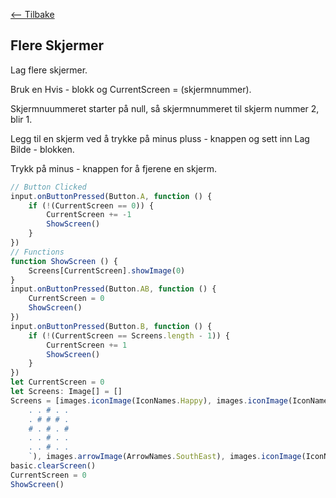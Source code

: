 [<-- Tilbake](../README.md)

## Flere Skjermer

Lag flere skjermer.

Bruk en Hvis - blokk og CurrentScreen = (skjermnummer).

Skjermnuummeret starter på null, så skjermnummeret til skjerm nummer 2, blir 1.

Legg til en skjerm ved å trykke på minus pluss - knappen og sett inn Lag Bilde - blokken.

Trykk på minus - knappen for å fjerene en skjerm.

```javascript
// Button Clicked
input.onButtonPressed(Button.A, function () {
    if (!(CurrentScreen == 0)) {
        CurrentScreen += -1
        ShowScreen()
    }
})
// Functions
function ShowScreen () {
    Screens[CurrentScreen].showImage(0)
}
input.onButtonPressed(Button.AB, function () {
    CurrentScreen = 0
    ShowScreen()
})
input.onButtonPressed(Button.B, function () {
    if (!(CurrentScreen == Screens.length - 1)) {
        CurrentScreen += 1
        ShowScreen()
    }
})
let CurrentScreen = 0
let Screens: Image[] = []
Screens = [images.iconImage(IconNames.Happy), images.iconImage(IconNames.Square), images.createImage(`
    . . # . .
    . # # # .
    # . # . #
    . . # . .
    . . # . .
    `), images.arrowImage(ArrowNames.SouthEast), images.iconImage(IconNames.Scissors)]
basic.clearScreen()
CurrentScreen = 0
ShowScreen()
```
